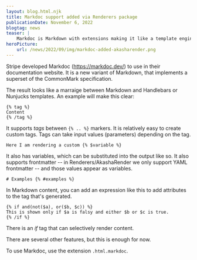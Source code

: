 ```yaml
---
layout: blog.html.njk
title: Markdoc support added via Renderers package
publicationDate: November 6, 2022
blogtag: news
teaser: |
    Markdoc is Markdown with extensions making it like a template engine sort of.
heroPicture:
    url: /news/2022/09/img/markdoc-added-akasharender.png
---
```


Stripe developed Markdoc (https://markdoc.dev/) to use in their documentation website.  It is a new variant of Markdown, that implements a superset of the CommonMark specification.

The result looks like a marraige between Markdown and Handlebars or Nunjucks templates.  An example will make this clear:

```
{% tag %}
Content
{% /tag %}
```

It supports _tags_ between `{% .. %}` markers.  It is relatively easy to create custom tags.  Tags can take input values (parameters) depending on the tag.

```
Here I am rendering a custom {% $variable %}
```

It also has variables, which can be substituted into the output like so.  It also supports frontmatter -- in Renderers/AkashaRender we only support YAML frontmatter -- and those values appear as variables.

```
# Examples {% #examples %}
```

In Markdown content, you can add an expression like this to add attributes to the tag that's generated.

```
{% if and(not($a), or($b, $c)) %}
This is shown only if $a is falsy and either $b or $c is true.
{% /if %}
```

There is an _if_ tag that can selectively render content.

There are several other features, but this is enough for now.

To use Markdoc, use the extension `.html.markdoc`.


